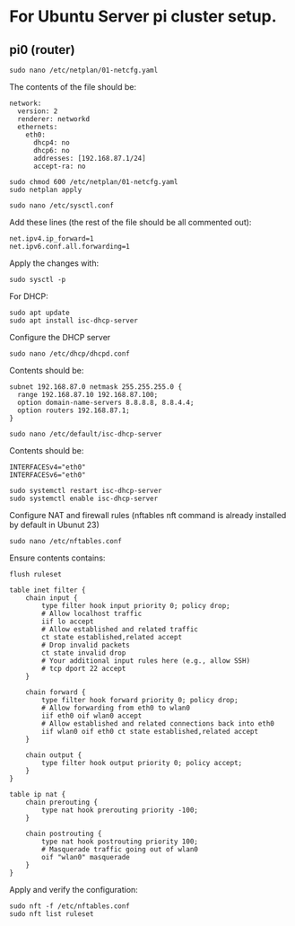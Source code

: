 # For Ubuntu Server pi cluster setup.

## pi0 (router)

`sudo nano /etc/netplan/01-netcfg.yaml`

The contents of the file should be:
```
network:
  version: 2
  renderer: networkd
  ethernets:
    eth0:
      dhcp4: no
      dhcp6: no
      addresses: [192.168.87.1/24]
      accept-ra: no
```

```
sudo chmod 600 /etc/netplan/01-netcfg.yaml
sudo netplan apply
```

```
sudo nano /etc/sysctl.conf
```

Add these lines (the rest of the file should be all commented out):
```
net.ipv4.ip_forward=1
net.ipv6.conf.all.forwarding=1
```

Apply the changes with:
```
sudo sysctl -p
```

For DHCP:
```
sudo apt update
sudo apt install isc-dhcp-server
```
Configure the DHCP server
```
sudo nano /etc/dhcp/dhcpd.conf
```
Contents should be:
```
subnet 192.168.87.0 netmask 255.255.255.0 {
  range 192.168.87.10 192.168.87.100;
  option domain-name-servers 8.8.8.8, 8.8.4.4;
  option routers 192.168.87.1;
}

```
```
sudo nano /etc/default/isc-dhcp-server
```
Contents should be:
```
INTERFACESv4="eth0"
INTERFACESv6="eth0"
```

```
sudo systemctl restart isc-dhcp-server
sudo systemctl enable isc-dhcp-server
```

Configure NAT and firewall rules
(nftables nft command is already installed by default in Ubunut 23)

```
sudo nano /etc/nftables.conf
```

Ensure contents contains:
```
flush ruleset

table inet filter {
    chain input {
        type filter hook input priority 0; policy drop;
        # Allow localhost traffic
        iif lo accept
        # Allow established and related traffic
        ct state established,related accept
        # Drop invalid packets
        ct state invalid drop
        # Your additional input rules here (e.g., allow SSH)
        # tcp dport 22 accept
    }

    chain forward {
        type filter hook forward priority 0; policy drop;
        # Allow forwarding from eth0 to wlan0
        iif eth0 oif wlan0 accept
        # Allow established and related connections back into eth0
        iif wlan0 oif eth0 ct state established,related accept
    }

    chain output {
        type filter hook output priority 0; policy accept;
    }
}

table ip nat {
    chain prerouting {
        type nat hook prerouting priority -100;
    }

    chain postrouting {
        type nat hook postrouting priority 100;
        # Masquerade traffic going out of wlan0
        oif "wlan0" masquerade
    }
}
```

Apply and verify the configuration:
```
sudo nft -f /etc/nftables.conf
sudo nft list ruleset
```

```
